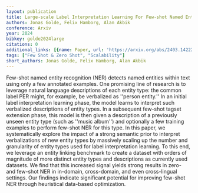 ```yaml
---
layout: publication
title: Large-scale Label Interpretation Learning For Few-shot Named Entity Recognition
authors: Jonas Golde, Felix Hamborg, Alan Akbik
conference: Arxiv
year: 2024
bibkey: golde2024large
citations: 0
additional_links: [{name: Paper, url: 'https://arxiv.org/abs/2403.14222'}]
tags: ["Few Shot & Zero Shot", "Scalability"]
short_authors: Jonas Golde, Felix Hamborg, Alan Akbik
---
```

Few-shot named entity recognition (NER) detects named entities within text
using only a few annotated examples. One promising line of research is to
leverage natural language descriptions of each entity type: the common label
PER might, for example, be verbalized as ''person entity.'' In an initial label
interpretation learning phase, the model learns to interpret such verbalized
descriptions of entity types. In a subsequent few-shot tagset extension phase,
this model is then given a description of a previously unseen entity type (such
as ''music album'') and optionally a few training examples to perform few-shot
NER for this type. In this paper, we systematically explore the impact of a
strong semantic prior to interpret verbalizations of new entity types by
massively scaling up the number and granularity of entity types used for label
interpretation learning. To this end, we leverage an entity linking benchmark
to create a dataset with orders of magnitude of more distinct entity types and
descriptions as currently used datasets. We find that this increased signal
yields strong results in zero- and few-shot NER in in-domain, cross-domain, and
even cross-lingual settings. Our findings indicate significant potential for
improving few-shot NER through heuristical data-based optimization.